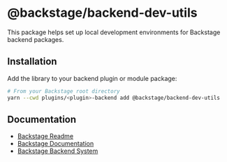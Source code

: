 # @backstage/backend-dev-utils

This package helps set up local development environments for Backstage backend packages.

## Installation

Add the library to your backend plugin or module package:

```bash
# From your Backstage root directory
yarn --cwd plugins/<plugin>-backend add @backstage/backend-dev-utils
```

## Documentation

- [Backstage Readme](https://github.com/backstage/backstage/blob/master/README.md)
- [Backstage Documentation](https://backstage.io/docs)
- [Backstage Backend System](https://backstage.io/docs/backend-system/)

